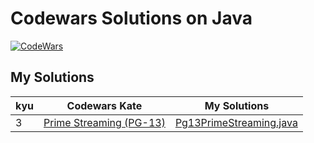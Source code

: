 # Codewars Solutions on Java

[![CodeWars](https://www.codewars.com/users/adrianblade/badges/large)](https://www.codewars.com/users/adrianblade)


## My Solutions
| kyu | Codewars Kate | My Solutions |
| --- | --- | --- |
| 3 | [Prime Streaming (PG-13)](https://www.codewars.com/kata/5519a584a73e70fa570005f5) | [Pg13PrimeStreaming.java](https://github.com/adrianblade/codewars_java_solution/blob/master/src/main/java/kyu3/prime_streaming_pg_13/Pg13PrimeStreaming.java) |
